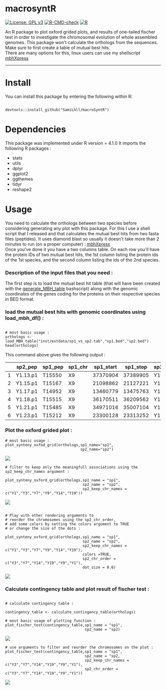 # macrosyntR

<!-- badges: start -->
  [![License: GPL v3](https://img.shields.io/badge/License-GPLv3-blue.svg)](https://www.gnu.org/licenses/gpl-3.0)
  [![R-CMD-check](https://github.com/SamiLhll/macrosyntR/actions/workflows/R-CMD-check.yaml/badge.svg)](https://github.com/SamiLhll/macrosyntR/actions/workflows/R-CMD-check.yaml)
  [![R](https://github.com/SamiLhll/macrosyntR/actions/workflows/r.yml/badge.svg)](https://github.com/SamiLhll/macrosyntR/actions/workflows/r.yml)
  <!-- badges: end -->


An R package to plot oxford grided plots, and results of one-tailed fischer test
in order to investigate the chromosomal evolution of whole assembled genomes.
This package won't calculate the orthologs from the sequences. Make sure to first create a table of mutual best hits.   
There are many options for this, linux users can use my shellscript [mbhXpress](https://github.com/SamiLhll/mbhXpress)

-----------------------------------------------------------------------   

# Install

You can install this package by entering the following within R:

```{r}

devtools::install_github("SamiLhll/macroSyntR")

```

# Dependencies

This package was implemented under R version = 4.1.0
It imports the following R packages :   

- stats
- utils
- dplyr  
- ggplot2   
- ggthemes   
- tidyr
- reshape2

# Usage

You need to calculate the orthologs between two species before considering generating any plot with this package.
For this I use a shell script that I released and that calculates the mutual best hits from two fasta files (peptides). It uses diamond blast so usually it doesn't take more than 2 minutes to run (on a proper computer) :
[mbhXpress](https://github.com/SamiLhll/mbhXpress)   
Once you've done it you have a two columns table. On each row you'll have the protein IDs of two mutual best hits, the 1st column listing the protein ids of the 1st species, and the second column listing the ids of the 2nd species. 


### Description of the input files that you need :

The first step is to load the mutual best hit table (that will have been created with the [generate_MBH_table](https://github.com/SamiLhll/GenomicUtils/blob/a8803782f64c7ff31f0723d9e11f8f7d1a57e907/MacroSynteny/Generate_blastp_MBH) bashscript) along with the genomic coordinates of the genes coding for the proteins on their respective species in BED format.

### load the mutual best hits with genomic coordinates using load_mbh_df() :



```{r}

# most basic usage :
orthologs <- load_MBH_table("inst/extdata/sp1_vs_sp2.tab","sp1.bed","sp2.bed")
head(orthologs)

```

This command above gives the following output :


|   |sp2_pep | sp1_pep | sp1_chr | sp1_start | sp1_stop | sp2_chr | sp2_start | sp2_stop | sp1_index | sp2_index |
|---|--------|---------|---------|-----------|----------|---------|-----------|----------|-----------|-----------|
| 1 |Y1.13.p1|  T15550 |     X9  |37370904   |37389905  |    Y1   |  94074    |98562     | 1780      |   1       |
| 2 |Y1.15.p1|  T15167 |     X9  |21098862   |21127221  |    Y1   | 100166    |108471    |  1679     |    2      |
| 3 |Y1.17.p1|  T14952 |     X9  |13460779   |13475763  |    Y1   | 113555    |116613    |  1623     |    3      |
| 4 |Y1.18.p1|  T15515 |     X9  |36170511   |36209562  |    Y1   | 116920    |146404    |  1766     |    4      |
| 5 |Y1.21.p1|  T15485 |     X9  |34971016   |35007104  |    Y1   | 154209    |168520    |  1757     |    5      |
| 6 |Y1.23.p1|  T15212 |     X9  |23300128   |23313252  |    Y1   | 170863    |175425    |  1696     |    6      |

### Plot the oxford grided plot :

```{r}
# most basic usage :
plot_synteny_oxfod_grid(orthologs,sp1_name="sp1",
                                  sp2_name="sp2")

```

![](inst/img/Rplot1.png)


```{r}
# filter to keep only the meaningfull associations using the sp2_keep_chr_names argument :

plot_synteny_oxford_grid(orthologs,sp1_name = "sp1",
                                   sp2_name = "sp2",
                                   sp2_keep_chr_names = c("Y1","Y3","Y7","Y9","Y14","Y19"))

```

![](inst/img/Rplot2.png)


```{r}

# Play with other rendering arguments to 
# reorder the chromosomes using the sp2_chr_order, 
# add some colors by setting the colors argument to TRUE
# or change the size of the dots : 

plot_synteny_oxford_grid(orthologs,sp1_name = "sp1",
                                   sp2_name = "sp2",
                                   sp2_keep_chr_names = c("Y1","Y3","Y7","Y9","Y14","Y19"),
                                   colors =TRUE,
                                   sp2_chr_order = c("Y3","Y7","Y14","Y19","Y9","Y1"),
                                   dot_size = 0.6)

```

![](inst/img/Rplot3.png)

### Calculate contingency table and plot result of fischer test :

```{r}

# calculate contingency table :

contingency_table <- calculate_contingency_table(orthologs)

# most basic usage of plotting function :
plot_fischer_test(contingency_table,sp1_name = "sp1",
                                    sp2_name = "sp2)

```
![](inst/img/Rplot4.png)

```{r}
# use arguments to filter and reorder the chromosomes on the plot :
plot_fischer_test(contingency_table,sp1_name = "sp1",
                                    sp2_name = "sp2,
                                    sp2_keep_chr_names = c("Y3","Y7","Y14","Y19","Y9","Y1"),
                                    sp2_chr_order = c("Y3","Y7","Y14","Y19","Y9","Y1"))

```

![](inst/img/Rplot5.png)
